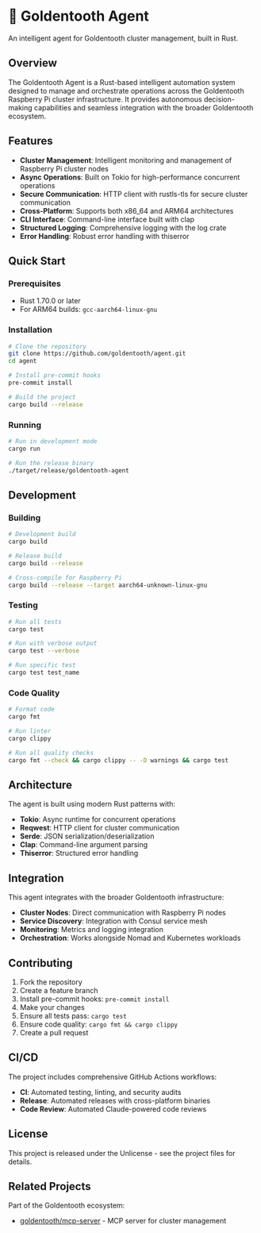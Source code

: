# 🧞 Goldentooth Agent

An intelligent agent for Goldentooth cluster management, built in Rust.

## Overview

The Goldentooth Agent is a Rust-based intelligent automation system designed to manage and orchestrate operations across the Goldentooth Raspberry Pi cluster infrastructure. It provides autonomous decision-making capabilities and seamless integration with the broader Goldentooth ecosystem.

## Features

- **Cluster Management**: Intelligent monitoring and management of Raspberry Pi cluster nodes
- **Async Operations**: Built on Tokio for high-performance concurrent operations
- **Secure Communication**: HTTP client with rustls-tls for secure cluster communication
- **Cross-Platform**: Supports both x86_64 and ARM64 architectures
- **CLI Interface**: Command-line interface built with clap
- **Structured Logging**: Comprehensive logging with the log crate
- **Error Handling**: Robust error handling with thiserror

## Quick Start

### Prerequisites

- Rust 1.70.0 or later
- For ARM64 builds: `gcc-aarch64-linux-gnu`

### Installation

```bash
# Clone the repository
git clone https://github.com/goldentooth/agent.git
cd agent

# Install pre-commit hooks
pre-commit install

# Build the project
cargo build --release
```

### Running

```bash
# Run in development mode
cargo run

# Run the release binary
./target/release/goldentooth-agent
```

## Development

### Building

```bash
# Development build
cargo build

# Release build
cargo build --release

# Cross-compile for Raspberry Pi
cargo build --release --target aarch64-unknown-linux-gnu
```

### Testing

```bash
# Run all tests
cargo test

# Run with verbose output
cargo test --verbose

# Run specific test
cargo test test_name
```

### Code Quality

```bash
# Format code
cargo fmt

# Run linter
cargo clippy

# Run all quality checks
cargo fmt --check && cargo clippy -- -D warnings && cargo test
```

## Architecture

The agent is built using modern Rust patterns with:

- **Tokio**: Async runtime for concurrent operations
- **Reqwest**: HTTP client for cluster communication
- **Serde**: JSON serialization/deserialization
- **Clap**: Command-line argument parsing
- **Thiserror**: Structured error handling

## Integration

This agent integrates with the broader Goldentooth infrastructure:

- **Cluster Nodes**: Direct communication with Raspberry Pi nodes
- **Service Discovery**: Integration with Consul service mesh
- **Monitoring**: Metrics and logging integration
- **Orchestration**: Works alongside Nomad and Kubernetes workloads

## Contributing

1. Fork the repository
2. Create a feature branch
3. Install pre-commit hooks: `pre-commit install`
4. Make your changes
5. Ensure all tests pass: `cargo test`
6. Ensure code quality: `cargo fmt && cargo clippy`
7. Create a pull request

## CI/CD

The project includes comprehensive GitHub Actions workflows:

- **CI**: Automated testing, linting, and security audits
- **Release**: Automated releases with cross-platform binaries
- **Code Review**: Automated Claude-powered code reviews

## License

This project is released under the Unlicense - see the project files for details.

## Related Projects

Part of the Goldentooth ecosystem:
- [goldentooth/mcp-server](https://github.com/goldentooth/mcp-server) - MCP server for cluster management